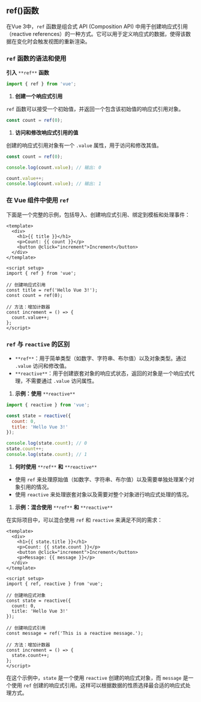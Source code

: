 ## ref()函数

在Vue 3中，`ref` 函数是组合式 API (Composition API) 中用于创建响应式引用（reactive references）的一种方式。它可以用于定义响应式的数据，使得该数据在变化时会触发视图的重新渲染。

### `ref` 函数的语法和使用

**引入** `**ref**` **函数**

```javascript
import { ref } from 'vue';
```

1. **创建一个响应式引用**

`ref` 函数可以接受一个初始值，并返回一个包含该初始值的响应式引用对象。

```javascript
const count = ref(0);
```

1. **访问和修改响应式引用的值**

创建的响应式引用对象有一个 `.value` 属性，用于访问和修改其值。

```javascript
const count = ref(0);

console.log(count.value); // 输出: 0

count.value++;
console.log(count.value); // 输出: 1
```

### 在 Vue 组件中使用 `ref`

下面是一个完整的示例，包括导入、创建响应式引用、绑定到模板和处理事件：

```vue
<template>
  <div>
    <h1>{{ title }}</h1>
    <p>Count: {{ count }}</p>
    <button @click="increment">Increment</button>
  </div>
</template>

<script setup>
import { ref } from 'vue';

// 创建响应式引用
const title = ref('Hello Vue 3!');
const count = ref(0);

// 方法：增加计数器
const increment = () => {
  count.value++;
};
</script>
```

### `ref` 与 `reactive` 的区别

- `**ref**`：用于简单类型（如数字、字符串、布尔值）以及对象类型。通过 `.value` 访问和修改值。
- `**reactive**`：用于创建嵌套对象的响应式状态，返回的对象是一个响应式代理，不需要通过 `.value` 访问属性。

1. **示例：使用** `**reactive**`

```javascript
import { reactive } from 'vue';

const state = reactive({
  count: 0,
  title: 'Hello Vue 3!'
});

console.log(state.count); // 0
state.count++;
console.log(state.count); // 1
```

1. **何时使用** `**ref**` **和** `**reactive**`

- 使用 `ref` 来处理原始值（如数字、字符串、布尔值）以及需要单独处理某个对象引用的情况。
- 使用 `reactive` 来处理嵌套对象以及需要对整个对象进行响应式处理的情况。

1. **示例：混合使用** `**ref**` **和** `**reactive**`

在实际项目中，可以混合使用 `ref` 和 `reactive` 来满足不同的需求：

```vue
<template>
  <div>
    <h1>{{ state.title }}</h1>
    <p>Count: {{ state.count }}</p>
    <button @click="increment">Increment</button>
    <p>Message: {{ message }}</p>
  </div>
</template>

<script setup>
import { ref, reactive } from 'vue';

// 创建响应式对象
const state = reactive({
  count: 0,
  title: 'Hello Vue 3!'
});

// 创建响应式引用
const message = ref('This is a reactive message.');

// 方法：增加计数器
const increment = () => {
  state.count++;
};
</script>
```

在这个示例中，`state` 是一个使用 `reactive` 创建的响应式对象，而 `message` 是一个使用 `ref` 创建的响应式引用。这样可以根据数据的性质选择最合适的响应式处理方式。

